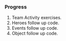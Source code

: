 ### Progress

1. Team Activity exercises.
2. Heroes follow up code.
3. Events follow up code.
4. Object follow up code. 


